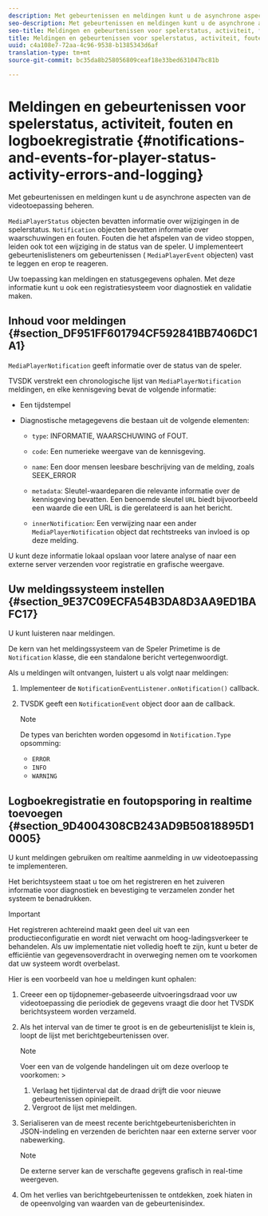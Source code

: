 ```yaml
---
description: Met gebeurtenissen en meldingen kunt u de asynchrone aspecten van de videotoepassing beheren.
seo-description: Met gebeurtenissen en meldingen kunt u de asynchrone aspecten van de videotoepassing beheren.
seo-title: Meldingen en gebeurtenissen voor spelerstatus, activiteit, fouten en logboekregistratie
title: Meldingen en gebeurtenissen voor spelerstatus, activiteit, fouten en logboekregistratie
uuid: c4a108e7-72aa-4c96-9538-b1385343d6af
translation-type: tm+mt
source-git-commit: bc35da8b258056809ceaf18e33bed631047bc81b

---
```



# Meldingen en gebeurtenissen voor spelerstatus, activiteit, fouten en logboekregistratie {#notifications-and-events-for-player-status-activity-errors-and-logging}

Met gebeurtenissen en meldingen kunt u de asynchrone aspecten van de videotoepassing beheren.

`MediaPlayerStatus` objecten bevatten informatie over wijzigingen in de spelerstatus. `Notification` objecten bevatten informatie over waarschuwingen en fouten. Fouten die het afspelen van de video stoppen, leiden ook tot een wijziging in de status van de speler. U implementeert gebeurtenislisteners om gebeurtenissen ( `MediaPlayerEvent` objecten) vast te leggen en erop te reageren.

Uw toepassing kan meldingen en statusgegevens ophalen. Met deze informatie kunt u ook een registratiesysteem voor diagnostiek en validatie maken.

## Inhoud voor meldingen {#section_DF951FF601794CF592841BB7406DC1A1}

`MediaPlayerNotification` geeft informatie over de status van de speler.

TVSDK verstrekt een chronologische lijst van `MediaPlayerNotification` meldingen, en elke kennisgeving bevat de volgende informatie:

* Een tijdstempel
* Diagnostische metagegevens die bestaan uit de volgende elementen:

   * `type`: INFORMATIE, WAARSCHUWING of FOUT.
   * `code`: Een numerieke weergave van de kennisgeving.
   * `name`: Een door mensen leesbare beschrijving van de melding, zoals SEEK_ERROR
   * `metadata`: Sleutel-waardeparen die relevante informatie over de kennisgeving bevatten. Een benoemde sleutel `URL` biedt bijvoorbeeld een waarde die een URL is die gerelateerd is aan het bericht.

   * `innerNotification`: Een verwijzing naar een ander `MediaPlayerNotification` object dat rechtstreeks van invloed is op deze melding.

U kunt deze informatie lokaal opslaan voor latere analyse of naar een externe server verzenden voor registratie en grafische weergave.

## Uw meldingssysteem instellen {#section_9E37C09ECFA54B3DA8D3AA9ED1BAFC17}

U kunt luisteren naar meldingen.

De kern van het meldingssysteem van de Speler Primetime is de `Notification` klasse, die een standalone bericht vertegenwoordigt.

Als u meldingen wilt ontvangen, luistert u als volgt naar meldingen:

1. Implementeer de `NotificationEventListener.onNotification()` callback.
1. TVSDK geeft een `NotificationEvent` object door aan de callback.

   >[!NOTE]
   >
   >De types van berichten worden opgesomd in `Notification.Type` opsomming:

   * `ERROR`
   * `INFO`
   * `WARNING`

## Logboekregistratie en foutopsporing in realtime toevoegen {#section_9D4004308CB243AD9B50818895D10005}

U kunt meldingen gebruiken om realtime aanmelding in uw videotoepassing te implementeren.

Het berichtsysteem staat u toe om het registreren en het zuiveren informatie voor diagnostiek en bevestiging te verzamelen zonder het systeem te benadrukken.

>[!IMPORTANT]
>
>Het registreren achtereind maakt geen deel uit van een productieconfiguratie en wordt niet verwacht om hoog-ladingsverkeer te behandelen. Als uw implementatie niet volledig hoeft te zijn, kunt u beter de efficiëntie van gegevensoverdracht in overweging nemen om te voorkomen dat uw systeem wordt overbelast.

Hier is een voorbeeld van hoe u meldingen kunt ophalen:

1. Creeer een op tijdopnemer-gebaseerde uitvoeringsdraad voor uw videotoepassing die periodiek de gegevens vraagt die door het TVSDK berichtsysteem worden verzameld.
1. Als het interval van de timer te groot is en de gebeurtenislijst te klein is, loopt de lijst met berichtgebeurtenissen over.

   >[!NOTE]
   >
   >Voer een van de volgende handelingen uit om deze overloop te voorkomen:    >
   >    
   >    
   >    1. Verlaag het tijdinterval dat de draad drijft die voor nieuwe gebeurtenissen opiniepeilt.
   >    1. Vergroot de lijst met meldingen.


1. Serialiseren van de meest recente berichtgebeurtenisberichten in JSON-indeling en verzenden de berichten naar een externe server voor nabewerking.

   >[!NOTE]
   >
   >De externe server kan de verschafte gegevens grafisch in real-time weergeven.

1. Om het verlies van berichtgebeurtenissen te ontdekken, zoek hiaten in de opeenvolging van waarden van de gebeurtenisindex.